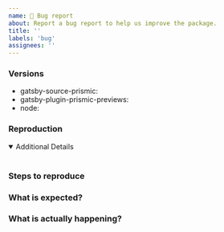 ```yaml
---
name: 🚨 Bug report
about: Report a bug report to help us improve the package.
title: ''
labels: 'bug'
assignees: ''
---
```


<!-- 💙 Thanks for your time to make this package better with your feedback 💙

**IMPORTANT** Before reporting a bug please make sure that you have read through the documentation:
- https://prismic.io/docs/technologies/gatsby

👍 A properly detailed bug report can save a LOT of time and help fixing issues as soon as possible.
-->

### Versions

- gatsby-source-prismic: <!-- ex: v0.1.0 -->
- gatsby-plugin-prismic-previews: <!-- (if used) ex: v0.1.0 -->
- node: <!-- ex: v12.14.0 -->

### Reproduction

<!-- Please link to a minimal test case. Without a reproduction, it is so hard to address problems :( -->

<details open>
<summary>Additional Details</summary>
<br>
<!-- Attaching `package.json`, dependencies, logs or code snippets would help to find the issue -->
</details>

### Steps to reproduce

### What is expected?

### What is actually happening?
